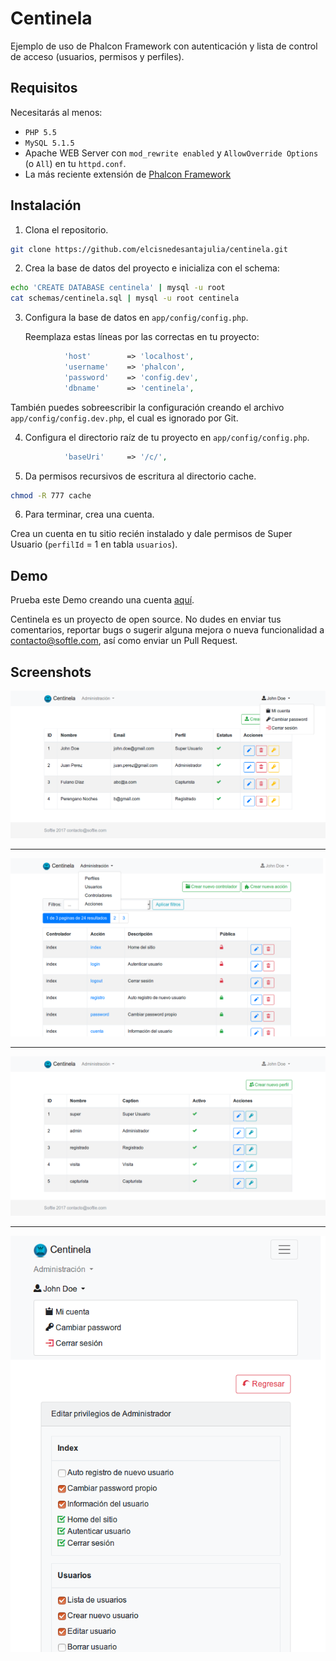 # Centinela
Ejemplo de uso de Phalcon Framework con autenticación y lista de control de acceso (usuarios, permisos y perfiles).

## Requisitos

Necesitarás al menos:

* `PHP 5.5`
* `MySQL 5.1.5`
* Apache WEB Server con `mod_rewrite enabled` y `AllowOverride Options` (o `All`) en tu `httpd.conf`.
* La más reciente extensión de [Phalcon Framework](https://github.com/phalcon/cphalcon)

## Instalación

1. Clona el repositorio.

```bash
git clone https://github.com/elcisnedesantajulia/centinela.git
```

2. Crea la base de datos del proyecto e inicializa con el schema:

```bash
echo 'CREATE DATABASE centinela' | mysql -u root
cat schemas/centinela.sql | mysql -u root centinela
```

3. Configura la base de datos en `app/config/config.php`.

    Reemplaza estas líneas por las correctas en tu proyecto:

```php
            'host'        => 'localhost',
            'username'    => 'phalcon',
            'password'    => 'config.dev',
            'dbname'      => 'centinela',
```
También puedes sobreescribir la configuración creando el archivo `app/config/config.dev.php`, el cual es ignorado por Git.

4. Configura el directorio raíz de tu proyecto en `app/config/config.php`.

```php
            'baseUri'     => '/c/',
```
5. Da permisos recursivos de escritura al directorio cache.

```bash
chmod -R 777 cache
```

6. Para terminar, crea una cuenta.

Crea un cuenta en tu sitio recién instalado y dale permisos de Super Usuario (`perfilId` = 1 en tabla `usuarios`).

## Demo

Prueba este Demo creando una cuenta [aquí](https://centinela.softle.com/).

Centinela es un proyecto de open source. No dudes en enviar tus comentarios, reportar bugs o sugerir alguna mejora o nueva funcionalidad a contacto@softle.com, así como enviar un Pull Request. 

## Screenshots

![home 1](/public/img/home1.png)

---

![home 2](/public/img/home2.png)

---

![home 3](/public/img/home3.png)

---

![home 4](/public/img/home4.png)

